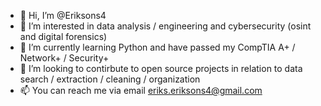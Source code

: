 - 👋 Hi, I’m @Eriksons4
- 👀 I’m interested in data analysis / engineering and cybersecurity (osint and digital forensics)
- 🌱 I’m currently learning Python and have passed my CompTIA A+ / Network+ / Security+ 
- 💞️ I’m looking to contirbute to open source projects in relation to data search / extraction / cleaning / organization
- 📫 You can reach me via email eriks.eriksons4@gmail.com

<!---
Eriksons4/Eriksons4 is a ✨ special ✨ repository because its `README.md` (this file) appears on your GitHub profile.
You can click the Preview link to take a look at your changes.
--->
